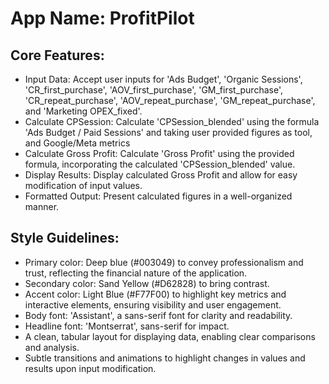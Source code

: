 # **App Name**: ProfitPilot

## Core Features:

- Input Data: Accept user inputs for 'Ads Budget', 'Organic Sessions', 'CR_first_purchase', 'AOV_first_purchase', 'GM_first_purchase', 'CR_repeat_purchase', 'AOV_repeat_purchase', 'GM_repeat_purchase', and 'Marketing OPEX_fixed'.
- Calculate CPSession: Calculate 'CPSession_blended' using the formula 'Ads Budget / Paid Sessions' and taking user provided figures as tool, and Google/Meta metrics
- Calculate Gross Profit: Calculate 'Gross Profit' using the provided formula, incorporating the calculated 'CPSession_blended' value.
- Display Results: Display calculated Gross Profit and allow for easy modification of input values.
- Formatted Output: Present calculated figures in a well-organized manner.

## Style Guidelines:

- Primary color: Deep blue (#003049) to convey professionalism and trust, reflecting the financial nature of the application.
- Secondary color: Sand Yellow (#D62828) to bring contrast.
- Accent color: Light Blue (#F77F00) to highlight key metrics and interactive elements, ensuring visibility and user engagement.
- Body font: 'Assistant', a sans-serif font for clarity and readability.
- Headline font: 'Montserrat', sans-serif for impact.
- A clean, tabular layout for displaying data, enabling clear comparisons and analysis.
- Subtle transitions and animations to highlight changes in values and results upon input modification.